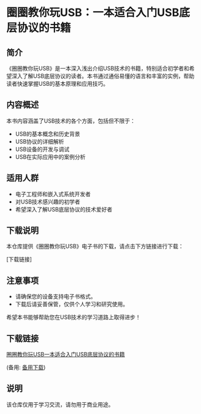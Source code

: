 # 圈圈教你玩USB：一本适合入门USB底层协议的书籍

## 简介

《圈圈教你玩USB》是一本深入浅出介绍USB技术的书籍，特别适合初学者和希望深入了解USB底层协议的读者。本书通过通俗易懂的语言和丰富的实例，帮助读者快速掌握USB的基本原理和应用技巧。

## 内容概述

本书内容涵盖了USB技术的各个方面，包括但不限于：

- USB的基本概念和历史背景
- USB协议的详细解析
- USB设备的开发与调试
- USB在实际应用中的案例分析

## 适用人群

- 电子工程师和嵌入式系统开发者
- 对USB技术感兴趣的初学者
- 希望深入了解USB底层协议的技术爱好者

## 下载说明

本仓库提供《圈圈教你玩USB》电子书的下载，请点击下方链接进行下载：

[下载链接]

## 注意事项

- 请确保您的设备支持电子书格式。
- 下载后请妥善保管，仅供个人学习和研究使用。

希望本书能够帮助您在USB技术的学习道路上取得进步！

## 下载链接
[圈圈教你玩USB一本适合入门USB底层协议的书籍](https://pan.quark.cn/s/70c2c7f371b3) 

(备用: [备用下载](https://pan.baidu.com/s/1C9z2Udw6JkH9Vo5KlFvB1A?pwd=1234))

## 说明

该仓库仅用于学习交流，请勿用于商业用途。
